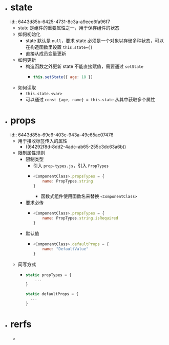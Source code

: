 - # state
  id:: 6443d85b-6425-4731-8c3a-a9eee6fa96f7
	- state 是组件的重要属性之一，用于保存组件的状态
	- 如何初始化
		- state 默认是 `null`，要求 state 必须是一个对象以存储多种状态，可以在构造函数里设置 `this.state={}`
		- 直接从成员变量更新
	- 如何更新
		- 构造函数之外更新 state 不能直接赋值，需要通过 `setState`
			- ``` js
			  this.setState({ age: 18 })
			  ```
	- 如何读取
		- `this.state.<var>`
		- 可以通过 `const {age, name} = this.state` 从其中获取多个属性
- # props
  id:: 6443d85b-69c6-403c-943a-49c65ac07476
	- 用于接收标签传入的属性
		- ((64292f8d-8dd2-4adc-ab65-255c3dc63a6b))
	- 限制属性规则
		- 限制类型
			- 引入 `prop-types.js`，引入 `PropTypes`
			- ``` js
			  <ComponentClass>.propsTypes = {
			      name: PropTypes.string
			  }
			  ```
				- 函数式组件使用函数名来替换 `<ComponentClass>`
		- 要求必传
			- ``` js
			  <ComponentClass>.propsTypes = {
			      name: PropTypes.string.isRequired
			  }
			  ```
		- 默认值
			- ``` js
			  <ComponentClass>.defaultProps = {
			      name: "DefaultValue"
			  }
			  ```
	- 简写方式
		- ``` js
		  static propTypes = {
		      ...
		  }
		    
		  static defaultProps = {
		    ...
		  }
		  ```
- # rerfs
	-
